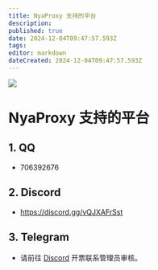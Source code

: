 ```yaml
---
title: NyaProxy 支持的平台
description: 
published: true
date: 2024-12-04T09:47:57.593Z
tags: 
editor: markdown
dateCreated: 2024-12-04T09:47:57.593Z
---
```


![](https://img.shields.io/badge/locked-red?style=for-the-badge)
# NyaProxy 支持的平台
## 1. QQ
- 706392676

## 2. Discord
- https://discord.gg/vQJXAFrSst

## 3. Telegram
- 请前往 [Discord](https://discord.gg/vQJXAFrSst) 开票联系管理员审核。